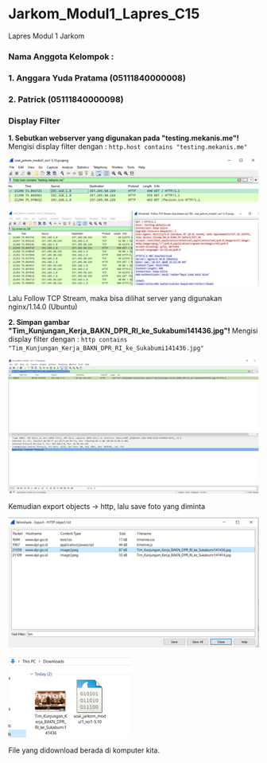 # Jarkom_Modul1_Lapres_C15
Lapres Modul 1 Jarkom

### Nama Anggota Kelompok :
### 1. Anggara Yuda Pratama (05111840000008)
### 2. Patrick (05111840000098)

### Display Filter
**1. Sebutkan webserver yang digunakan pada "testing.mekanis.me"!**
Mengisi display filter dengan : ```http.host contains "testing.mekanis.me"```

![1.1](https://github.com/anggarayp/Jarkom_Modul1_Lapres_C15/blob/main/Screenshots/1.1.png)

![1.2](https://github.com/anggarayp/Jarkom_Modul1_Lapres_C15/blob/main/Screenshots/1.2.png)

Lalu Follow TCP Stream, maka bisa dilihat server yang digunakan nginx/1.14.0 (Ubuntu)

**2. Simpan gambar "Tim_Kunjungan_Kerja_BAKN_DPR_RI_ke_Sukabumi141436.jpg"!**
Mengisi display filter dengan : ```http contains "Tim_Kunjungan_Kerja_BAKN_DPR_RI_ke_Sukabumi141436.jpg"```

![2.1](https://github.com/anggarayp/Jarkom_Modul1_Lapres_C15/blob/main/Screenshots/2.1.png)

Kemudian export objects → http, lalu save foto yang diminta

![2.2](https://github.com/anggarayp/Jarkom_Modul1_Lapres_C15/blob/main/Screenshots/2.2.png)

![2.3](https://github.com/anggarayp/Jarkom_Modul1_Lapres_C15/blob/main/Screenshots/2.3.png)

File yang didownload berada di komputer kita.
